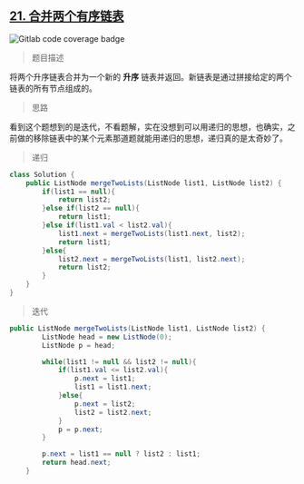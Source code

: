 ## [21. 合并两个有序链表](https://leetcode.cn/problems/merge-two-sorted-lists/)

![Gitlab code coverage badge](https://img.shields.io/badge/难度-简单-green)

> 题目描述

将两个升序链表合并为一个新的 **升序** 链表并返回。新链表是通过拼接给定的两个链表的所有节点组成的。 

> 思路

看到这个题想到的是迭代，不看题解，实在没想到可以用递归的思想，也确实，之前做的移除链表中的某个元素那道题就能用递归的思想，递归真的是太奇妙了。

> 递归

```java
class Solution {
    public ListNode mergeTwoLists(ListNode list1, ListNode list2) {
        if(list1 == null){
            return list2;
        }else if(list2 == null){
            return list1;
        }else if(list1.val < list2.val){
            list1.next = mergeTwoLists(list1.next, list2);
            return list1;
        }else{
            list2.next = mergeTwoLists(list1, list2.next);
            return list2;
        }
    }
}
```

> 迭代

```java
public ListNode mergeTwoLists(ListNode list1, ListNode list2) {
        ListNode head = new ListNode(0);
        ListNode p = head;

        while(list1 != null && list2 != null){
            if(list1.val <= list2.val){
                p.next = list1;
                list1 = list1.next;
            }else{
                p.next = list2;
                list2 = list2.next;
            }
            p = p.next;
        }

        p.next = list1 == null ? list2 : list1;
        return head.next;
    }
```

